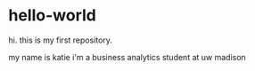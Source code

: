 # hello-world
hi. this is my first repository.

my name is katie
i'm a business analytics student at uw madison
